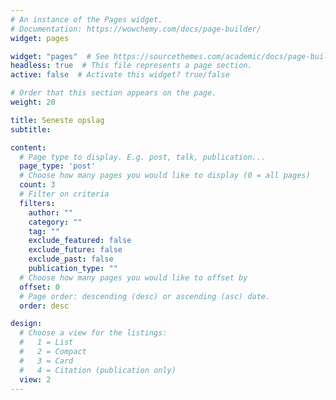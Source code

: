 ```yaml
---
# An instance of the Pages widget.
# Documentation: https://wowchemy.com/docs/page-builder/
widget: pages

widget: "pages"  # See https://sourcethemes.com/academic/docs/page-builder/
headless: true  # This file represents a page section.
active: false  # Activate this widget? true/false

# Order that this section appears on the page.
weight: 20

title: Seneste opslag
subtitle:

content:
  # Page type to display. E.g. post, talk, publication...
  page_type: 'post'
  # Choose how many pages you would like to display (0 = all pages)
  count: 3
  # Filter on criteria
  filters:
    author: ""
    category: ""
    tag: ""
    exclude_featured: false
    exclude_future: false
    exclude_past: false
    publication_type: ""
  # Choose how many pages you would like to offset by
  offset: 0
  # Page order: descending (desc) or ascending (asc) date.
  order: desc

design:
  # Choose a view for the listings:
  #   1 = List
  #   2 = Compact
  #   3 = Card
  #   4 = Citation (publication only)
  view: 2
---
```

